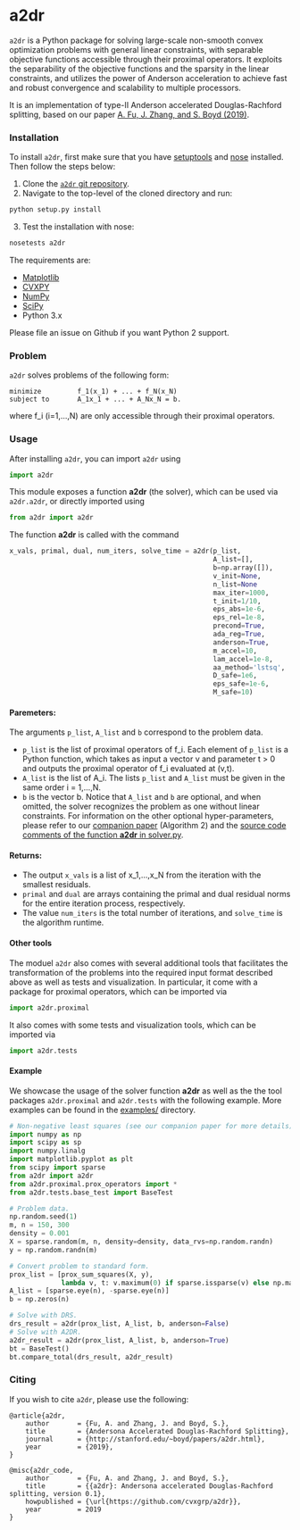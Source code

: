 # a2dr

`a2dr` is a Python package for solving large-scale non-smooth convex optimization problems with general linear constraints, with separable objective functions accessible through their proximal operators. It exploits the separability of the objective functions and the sparsity in the linear constraints, and utilizes the power of Anderson acceleration to achieve fast and robust convergence and scalability to multiple processors. 

It is an implementation of type-II Anderson accelerated Douglas-Rachford splitting, based on our paper [A. Fu, J. Zhang, and S. Boyd (2019)](http://www.stanford.edu/~boyd/papers/a2dr.html).

### Installation
To install `a2dr`, first make sure that you have [setuptools](https://github.com/pypa/setuptools)
and [nose](https://nose.readthedocs.io/en/latest/) installed. Then follow the steps below:

1. Clone the [`a2dr` git repository](https://github.com/cvxgrp/a2dr).
2. Navigate to the top-level of the cloned directory and run:

```python
python setup.py install
``` 

3. Test the installation with nose:

```python
nosetests a2dr
```

The requirements are:
* [Matplotlib](https://github.com/matplotlib/matplotlib)
* [CVXPY](https://github.com/cvxgrp/cvxpy)
* [NumPy](https://github.com/numpy/numpy)
* [SciPy](https://github.com/scipy/scipy)
* Python 3.x

Please file an issue on Github if you want Python 2 support.

### Problem
`a2dr` solves problems of the following form:
```
minimize         f_1(x_1) + ... + f_N(x_N)
subject to       A_1x_1 + ... + A_Nx_N = b.
```
where f_i (i=1,...,N) are only accessible through their proximal operators.

### Usage
After installing `a2dr`, you can import `a2dr` using 
```python
import a2dr
```
This module exposes a function **a2dr** (the solver), which can be used via `a2dr.a2dr`, or directly imported using
```python
from a2dr import a2dr
```
The function **a2dr** is called with the command 
```python
x_vals, primal, dual, num_iters, solve_time = a2dr(p_list, 
                                                   A_list=[], 
                                                   b=np.array([]),
                                                   v_init=None, 
                                                   n_list=None
                                                   max_iter=1000,
                                                   t_init=1/10,
                                                   eps_abs=1e-6,
                                                   eps_rel=1e-8,
                                                   precond=True,
                                                   ada_reg=True,
                                                   anderson=True,
                                                   m_accel=10,
                                                   lam_accel=1e-8,
                                                   aa_method='lstsq',
                                                   D_safe=1e6,
                                                   eps_safe=1e-6,
                                                   M_safe=10)
```

#### Paremeters:
The arguments `p_list`, `A_list` and `b` correspond to the problem data.
* `p_list` is the list of proximal operators of f_i. Each element of `p_list` is a Python function,
which takes as input a vector v and parameter t > 0 and outputs the proximal operator of f_i evaluated at (v,t).
* `A_list` is the list of A_i. The lists `p_list` and `A_list` must be given in the same order i = 1,...,N.
* `b` is the vector b. 
Notice that `A_list` and `b` are optional, and when omitted, the solver recognizes the problem as one without linear constraints. For information on the other optional hyper-parameters, please refer to our [companion paper](http://stanford.edu/~boyd/papers/a2dr.html) (Algorithm 2) and the [source code comments of the function **a2dr** in solver.py](https://github.com/cvxgrp/a2dr/tree/master/a2dr).

#### Returns:
* The output `x_vals` is a list of x_1,...,x_N from the iteration with the smallest residuals.
* `primal` and `dual` are arrays containing the primal and dual residual norms for the entire iteration process, respectively. 
* The value `num_iters` is the total number of iterations, and `solve_time` is the algorithm runtime.

#### Other tools
The moduel `a2dr` also comes with several additional tools that facilitates the transformation of the problems into the required input format described above as well as tests and visualization. In particular, it come with a package for proximal operators, which can be imported via
```python
import a2dr.proximal
```
It also comes with some tests and visualization tools, which can be imported via
```python
import a2dr.tests
```

#### Example
We showcase the usage of the solver function **a2dr** as well as the the tool packages `a2dr.proximal` and `a2dr.tests` with the following example. More examples can be found in the [examples/](examples/) directory. 
```python
# Non-negative least squares (see our companion paper for more details)
import numpy as np
import scipy as sp
import numpy.linalg
import matplotlib.pyplot as plt
from scipy import sparse
from a2dr import a2dr
from a2dr.proximal.prox_operators import *
from a2dr.tests.base_test import BaseTest

# Problem data.
np.random.seed(1)
m, n = 150, 300 
density = 0.001
X = sparse.random(m, n, density=density, data_rvs=np.random.randn)
y = np.random.randn(m)

# Convert problem to standard form.
prox_list = [prox_sum_squares(X, y), 
             lambda v, t: v.maximum(0) if sparse.issparse(v) else np.maximum(v,0)]
A_list = [sparse.eye(n), -sparse.eye(n)]
b = np.zeros(n)

# Solve with DRS.
drs_result = a2dr(prox_list, A_list, b, anderson=False)
# Solve with A2DR.
a2dr_result = a2dr(prox_list, A_list, b, anderson=True)
bt = BaseTest()
bt.compare_total(drs_result, a2dr_result)
```

### Citing
If you wish to cite `a2dr`, please use the following:
```
@article{a2dr,
    author       = {Fu, A. and Zhang, J. and Boyd, S.},
    title        = {Andersona Accelerated Douglas-Rachford Splitting},
    journal      = {http://stanford.edu/~boyd/papers/a2dr.html},
    year         = {2019},
}

@misc{a2dr_code,
    author       = {Fu, A. and Zhang, J. and Boyd, S.},
    title        = {{a2dr}: Andersona accelerated Douglas-Rachford splitting, version 0.1},
    howpublished = {\url{https://github.com/cvxgrp/a2dr}},
    year         = 2019
}
```
